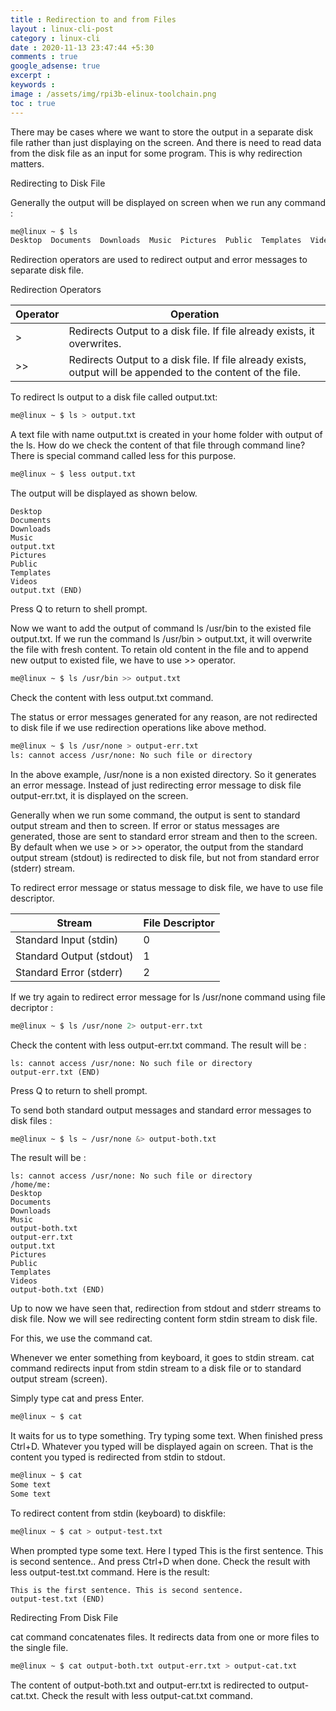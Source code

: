 ```yaml
---
title : Redirection to and from Files
layout : linux-cli-post
category : linux-cli
date : 2020-11-13 23:47:44 +5:30
comments : true
google_adsense: true
excerpt : 
keywords : 
image : /assets/img/rpi3b-elinux-toolchain.png
toc : true
---
```

There may be cases where we want to store the output in a separate disk file rather than just displaying on the screen. And there is need to read data from the disk file as an input for some program. This is why redirection matters.

Redirecting to Disk File

Generally the output will be displayed on screen when we run any command :

```bash
me@linux ~ $ ls
Desktop  Documents  Downloads  Music  Pictures  Public  Templates  Videos
```
Redirection operators are used to redirect output and error messages to separate disk file.

Redirection Operators

| Operator	| Operation |
|--|--|
| >|	Redirects Output to a disk file. If file already exists, it overwrites.|
| >>|	Redirects Output to a disk file. If file already exists, output will be appended to the content of the file.|

To redirect ls output to a disk file called output.txt:

```bash
me@linux ~ $ ls > output.txt
```
A text file with name output.txt is created in your home folder with output of the ls. How do we check the content of that file through command line? There is special command called less for this purpose.

```bash
me@linux ~ $ less output.txt 
```
The output will be displayed as shown below.

```
Desktop
Documents
Downloads
Music
output.txt
Pictures
Public
Templates
Videos
output.txt (END) 
```
Press Q to return to shell prompt.

Now we want to add the output of command ls /usr/bin to the existed file output.txt. If we run the command ls /usr/bin > output.txt, it will overwrite the file with fresh content. To retain old content in the file and to append new output to existed file, we have to use >> operator.

```bash
me@linux ~ $ ls /usr/bin >> output.txt 
```
Check the content with less output.txt command.

The status or error messages generated for any reason, are not redirected to disk file if we use redirection operations like above method.

```bash
me@linux ~ $ ls /usr/none > output-err.txt
ls: cannot access /usr/none: No such file or directory
```
In the above example, /usr/none is a non existed directory. So it generates an error message. Instead of just redirecting error message to disk file output-err.txt, it is displayed on the screen.

Generally when we run some command, the output is sent to standard output stream and then to screen. If error or status messages are generated, those are sent to standard error stream and then to the screen. By default when we use > or >> operator, the output from the standard output stream (stdout) is redirected to disk file, but not from standard error (stderr) stream.

To redirect error message or status message to disk file, we have to use file descriptor.

|Stream	|File Descriptor|
|--|--|
|Standard Input (stdin)	|0|
|Standard Output (stdout)|	1|
|Standard Error (stderr)|	2|

If we try again to redirect error message for ls /usr/none command using file decriptor :

```bash
me@linux ~ $ ls /usr/none 2> output-err.txt
```
Check the content with less output-err.txt command. The result will be :

```
ls: cannot access /usr/none: No such file or directory
output-err.txt (END)
```
Press Q to return to shell prompt.

To send both standard output messages and standard error messages to disk files :

```bash
me@linux ~ $ ls ~ /usr/none &> output-both.txt
```
The result will be :

```
ls: cannot access /usr/none: No such file or directory
/home/me:
Desktop
Documents
Downloads
Music
output-both.txt
output-err.txt
output.txt
Pictures
Public
Templates
Videos
output-both.txt (END)
```
Up to now we have seen that, redirection from stdout and stderr streams to disk file. Now we will see redirecting content form stdin stream to disk file.

For this, we use the command cat.

Whenever we enter something from keyboard, it goes to stdin stream. cat command redirects input from stdin stream to a disk file or to standard output stream (screen).

Simply type cat and press Enter.

```bash
me@linux ~ $ cat
```
It waits for us to type something. Try typing some text. When finished press Ctrl+D. Whatever you typed will be displayed again on screen. That is the content you typed is redirected from stdin to stdout.

```bash
me@linux ~ $ cat
Some text
Some text
```
To redirect content from stdin (keyboard) to diskfile:

```bash
me@linux ~ $ cat > output-test.txt
```
When prompted type some text. Here I typed This is the first sentence. This is second sentence.. And press Ctrl+D when done. Check the result with less output-test.txt command. Here is the result:

```
This is the first sentence. This is second sentence.
output-test.txt (END)
```
Redirecting From Disk File

cat command concatenates files. It redirects data from one or more files to the single file.

```bash
me@linux ~ $ cat output-both.txt output-err.txt > output-cat.txt
```
The content of output-both.txt and output-err.txt is redirected to output-cat.txt. Check the result with less output-cat.txt command.

